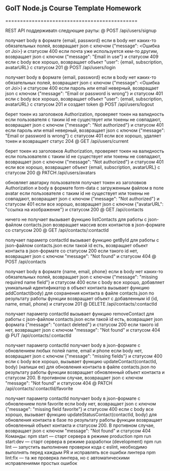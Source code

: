 ## GoIT Node.js Course Template Homework

=============================================

REST API поддерживаtn следующие рауты:
@ POST /api/users/signup

получает body в формате {email, password}
если в body нет каких-то обязательных полей, возвращает json с ключом {"message": <Ошибка от Joi>} и статусом 400
если почта уже используется кем-то другим, возвращает json с ключом {"message": "Email in use"} и статусом 409
если с body все хорошо, возвращает объект "user": {email, subscription, avatarURL} с статусом 201
@ POST /api/users/login

получает body в формате {email, password}
если в body нет каких-то обязательных полей, возвращает json с ключом {"message": <Ошибка от Joi>} и статусом 400
если пароль или email неверный, возвращает json с ключом {"message": "Email or password is wrong"} и статусом 401
если с body все хорошо, возвращает объект "user": {email, subscription, avatarURL} с статусом 201 и создает token
@ POST /api/users/logout

берет токен из заголовков Authorization, проверяет токен на валидность
если пользователя с таким id не существует или токены не совпадают, возвращает json с ключом {"message": "Not authorized"} и статусом 401
если пароль или email неверный, возвращает json с ключом {"message": "Email or password is wrong"} с статусом 401
если все хорошо, удаляет токен и возвращает статус 204
@ GET /api/users/current

берет токен из заголовков Authorization, проверяет токен на валидность
если пользователя с таким id не существует или токены не совпадают, возвращает json с ключом {"message": "Not authorized"} и статусом 401
если все хорошо, возвращает объект {email, subscription, avatarURL} с статусом 200
@ PATCH /api/users/avatars

обновляет аватарку пользователя
получает токен из заголовков Authorization и body в формате form-data с загруженным файлом в поле avatar
если пользователя с таким id не существует или токены не совпадают, возвращает json с ключом {"message": "Not authorized"} и статусом 401
если все хорошо, возвращает json с ключом {"avatarURL": "ссылка на изображение"} и статусом 200
@ GET /api/contacts

ничего не получает
вызывает функцию listContacts для работы с json-файлом contacts.json
возвращает массив всех контактов в json-формате со статусом 200
@ GET /api/contacts/:contactId

получает параметр contactId
вызывает функцию getById для работы с json-файлом contacts.json
если такой id есть, возвращает обьект контакта в json-формате со статусом 200
если такого id нет, возвращает json с ключом "message": "Not found" и статусом 404
@ POST /api/contacts

получает body в формате {name, email, phone}
если в body нет каких-то обязательных полей, возвращает json с ключом {"message": "missing required name field"} и статусом 400
если с body все хорошо, добавляет уникальный идентификатор в объект контакта
вызывает функцию addContact(body) для сохранения контакта в файле contacts.json
по результату работы функции возвращает объект с добавленным id {id, name, email, phone} и статусом 201
@ DELETE /api/contacts/:contactId

получает параметр contactId
вызывает функцию removeContact для работы с json-файлом contacts.json
если такой id есть, возвращает json формата {"message": "contact deleted"} и статусом 200
если такого id нет, возвращает json с ключом "message": "Not found" и статусом 404
@ PUT /api/contacts/:contactId

получает параметр contactId
получает body в json-формате c обновлением любых полей name, email и phone
если body нет, возвращает json с ключом {"message": "missing fields"} и статусом 400
если с body все хорошо, вызывает функцию updateContact(contactId, body) (напиши ее) для обновления контакта в файле contacts.json
по результату работы функции возвращает обновленный объект контакта и статусом 200. В противном случае, возвращает json с ключом "message": "Not found" и статусом 404
@ PATCH /api/contacts/:contactId/favorite

получает параметр contactId
получает body в json-формате c обновлением поля favorite
если body нет, возвращает json с ключом {"message": "missing field favorite"} и статусом 400
если с body все хорошо, вызывает функцию updateStatusContact(contactId, body) для обновления контакта в базе
по результату работы функции возвращает обновленный объект контакта и статусом 200. В противном случае, возвращает json с ключом "message": "Not found" и статусом 404
Команды:
npm start — старт сервера в режиме production
npm run start:dev — старт сервера в режиме разработки (development)
npm run lint — запустить выполнение проверки кода с eslint, необходимо выполнять перед каждым PR и исправлять все ошибки линтера
npm lint:fix — та же проверка линтера, но с автоматическими исправлениями простых ошибок
